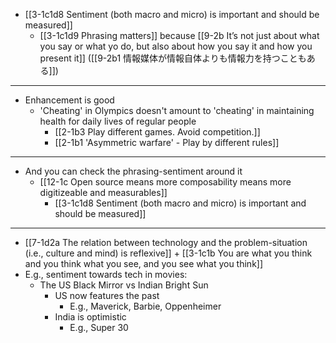 - [[3-1c1d8 Sentiment (both macro and micro) is important and should be measured]]
  - [[3-1c1d9 Phrasing matters]] because [[9-2b It’s not just about what you say or what yo do, but also about how you say it and how you present it]] ([[9-2b1 情報媒体が情報自体よりも情報力を持つこともある]])
---
- Enhancement is good
  - 'Cheating' in Olympics doesn't amount to 'cheating' in maintaining health for daily lives of regular people
    - [[2-1b3 Play different games. Avoid competition.]]
    - [[2-1b1 'Asymmetric warfare' - Play by different rules]]
---
- And you can check the phrasing-sentiment around it
  - [[12-1c Open source means more composability means more digitizeable and measurables]]
    - [[3-1c1d8 Sentiment (both macro and micro) is important and should be measured]]
---
- [[7-1d2a The relation between technology and the problem-situation (i.e., culture and mind) is reflexive]] + [[3-1c1b You are what you think and you think what you see, and you see what you think]]
- E.g., sentiment towards tech in movies:
  - The US Black Mirror vs Indian Bright Sun
    - US now features the past
      - E.g., Maverick, Barbie, Oppenheimer
    - India is optimistic
      - E.g., Super 30